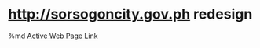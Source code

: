 # http://sorsogoncity.gov.ph redesign

%md <a href="https://jerrysonguillen.github.io/sorsogoncity/" target="_blank">Active Web Page Link</a>